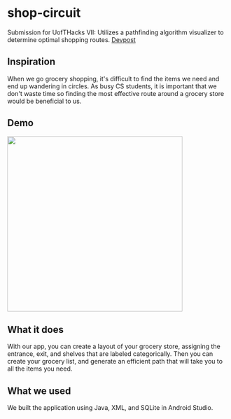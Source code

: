 # shop-circuit
Submission for UofTHacks VII: Utilizes a pathfinding algorithm visualizer to determine optimal shopping routes. 
[Devpost](https://devpost.com/software/shop-circuit)

## Inspiration
When we go grocery shopping, it's difficult to find the items we need and end up wandering in circles. As busy CS students, it is important that we don't waste time so finding the most effective route around a grocery store would be beneficial to us.

## Demo
<img src="shop-circuit-demo.gif" height="400" width="auto" />

## What it does
With our app, you can create a layout of your grocery store, assigning the entrance, exit, and shelves that are labeled categorically. Then you can create your grocery list, and generate an efficient path that will take you to all the items you need.

## What we used
We built the application using Java, XML, and SQLite in Android Studio.

